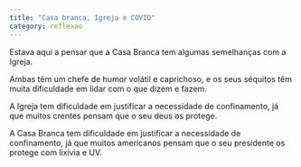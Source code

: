```yaml
---
title: "Casa branca, Igreja e COVID"
category: reflexao
---
```


Estava aqui a pensar que a Casa Branca tem algumas semelhanças com a Igreja.

Ambas têm um chefe de humor volátil e caprichoso, e os seus séquitos têm muita dificuldade em lidar com o que dizem e fazem.

A Igreja tem dificuldade em justificar a necessidade de confinamento, já que muitos crentes pensam que o seu deus os protege.

A Casa Branca tem dificuldade em justificar a necessidade de confinamento, já que muitos americanos pensam que o seu presidente os protege com lixívia e UV.
